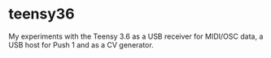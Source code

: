 # teensy36
My experiments with the Teensy 3.6 as a USB receiver for MIDI/OSC data, a USB host for Push 1 and as a CV generator.
